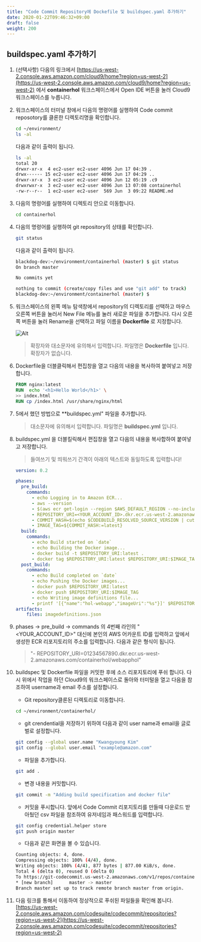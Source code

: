 ```yaml
---
title: "Code Commit Repository에 Dockefile 및 buildspec.yaml 추가하기"
date: 2020-01-22T09:46:32+09:00
draft: false
weight: 200
---
```


## buildspec.yaml 추가하기

1. (선택사항) 다음의 링크에서 [https://us-west-2.console.aws.amazon.com/cloud9/home?region=us-west-2](https://us-west-2.console.aws.amazon.com/cloud9/home?region=us-west-2) 에서 **containerhol** 워크스페이스에서 Open IDE 버튼을 눌러 Cloud9 워크스페이스를 누릅니다.

2. 워크스페이스의 터미널 창에서 다음의 명령어를 실행하여 Code commit reposotory를 클론한 디렉토리명을 확인합니다.

    ```bash
    cd ~/environment/
    ls -al
    ```

    다음과 같이 출력이 됩니다.

    ```bash
    ls -al
    total 20
    drwxr-xr-x  4 ec2-user ec2-user 4096 Jun 17 04:39 .
    drwx------ 15 ec2-user ec2-user 4096 Jun 17 04:29 ..
    drwxr-xr-x  3 ec2-user ec2-user 4096 Jun 12 05:19 .c9
    drwxrwxr-x  3 ec2-user ec2-user 4096 Jun 13 07:08 containerhol
    -rw-r--r--  1 ec2-user ec2-user  569 Jun  3 09:22 README.md
    ```

3. 다음의 명령어를 실행하여 디렉토리 안으로 이동합니다.

    ```bash
    cd containerhol
    ```

4. 다음의 명령어를 실행하여 git repository의 상태를 확인합니다.

    ```bash
    git status
    ```

    다음과 같이 출력이 됩니다.

    ```bash
    blackdog-dev:~/environment/containerhol (master) $ git status
    On branch master

    No commits yet

    nothing to commit (create/copy files and use "git add" to track)
    blackdog-dev:~/environment/containerhol (master) $
    ```

5. 워크스페이스의 왼쪽 메뉴 탐색창에서 repository의 디렉토리를 선택하고 마우스 오른쪽 버튼을 눌러서 New File 메뉴를 눌러 새로운 파일을 추가합니다. 다시 오른쪽 버튼을 눌러 Rename을 선택하고 파일 이름을 **Dockerfile** 로 지정합니다.

    ![Alt](/images/cloud9/add-new-file.png "view service status")

    > 확장자와 대소문자에 유의해서 입력합니다. 파일명은 **Dockerfile** 입니다. 확장자가 없습니다.

6. Dockerfile을 더블클릭해서 편집창을 열고 다음의 내용을 복사하여 붙여넣고 저장합니다.

    ```Dockerfile
    FROM nginx:latest
    RUN  echo '<h1>Hello World</h1>' \
    >> index.html
    RUN cp /index.html /usr/share/nginx/html
    ```

7. 5에서 했던 방법으로 **buildspec.yml" 파일을 추가합니다.

    > 대소문자에 유의해서 입력합니다. 파일명은 **buildspec.yml** 입니다.

8. buildspec.yml 을 더블킬릭해서 편집창을 열고 다음의 내용을 복사합하여 붙여넣고 저장합니다.

    > 들여쓰기 및 띄워쓰기 간격이 아래의 텍스트와 동일하도록 입력합니다!

    ```yaml
    version: 0.2

    phases:
      pre_build:
        commands:
          - echo Logging in to Amazon ECR...
          - aws --version
          - $(aws ecr get-login --region $AWS_DEFAULT_REGION --no-include-email)
          - REPOSITORY_URI=<YOUR_ACCOUNT_ID>.dkr.ecr.us-west-2.amazonaws.com/containerhol/webapphol 
          - COMMIT_HASH=$(echo $CODEBUILD_RESOLVED_SOURCE_VERSION | cut -c 1-7)
          - IMAGE_TAG=${COMMIT_HASH:=latest}
      build:
        commands:
          - echo Build started on `date`
          - echo Building the Docker image...
          - docker build -t $REPOSITORY_URI:latest .
          - docker tag $REPOSITORY_URI:latest $REPOSITORY_URI:$IMAGE_TAG
      post_build:
        commands:
          - echo Build completed on `date`
          - echo Pushing the Docker images...
          - docker push $REPOSITORY_URI:latest
          - docker push $REPOSITORY_URI:$IMAGE_TAG
          - echo Writing image definitions file...
          - printf '[{"name":"hol-webapp","imageUri":"%s"}]' $REPOSITORY_URI:$IMAGE_TAG >     imagedefinitions.json
    artifacts:
        files: imagedefinitions.json
    ```

9. phases -> pre_build -> commands 의 4번째 라인의 "\<YOUR_ACCOUNT_ID\>" 대신에 본인의 AWS 어카운트 ID를 입력하고 앞에서 생성한 ECR 리포지토리의 주소를 입력합니다. 다음과 같은 형식이 됩니다.

    > "- REPOSITORY_URI=01234567890.dkr.ecr.us-west-2.amazonaws.com/containerhol/webapphol"

10. buildspec 및 Dockerfile 파일을 커밋한 후에 소스 리포지토리에 푸쉬 합니다. 다시 위에서 작업을 하던 Cloud9의 워크스페이스로 돌아와 터미털을 열고 다음을 참조하여 username과 email 주소를 설정합니다.

    - Git repository클론된 디렉토리로 이동합니다.

    ```bash
    cd ~/environment/containerhol/
    ```

    - git crendential을 저장하기 위하여 다음과 같이 user name과 email을 글로벌로 설정합니다.

    ```bash
    git config --global user.name "Kwangyoung Kim"
    git config --global user.email "example@amazon.com"
    ```

    - 파일을 추가합니다.

    ```bash
    git add .
    ```

    - 변경 내용을 커밋합니다.

    ```bash
    git commit -m "Adding build specification and docker file"
    ```

    - 커밋을 푸시합니다. 앞에서 Code Commit 리포지토리를 만들때 다운로드 받아뒀던 csv 파일을 참조하여 유저네임과 패스워드를 입력합니다.

    ```bash
    git config credential.helper store
    git push origin master
    ```

    - 다음과 같은 화면을 볼 수 있습니다.

    ```bash
    Counting objects: 4, done.
    Compressing objects: 100% (4/4), done.
    Writing objects: 100% (4/4), 877 bytes | 877.00 KiB/s, done.
    Total 4 (delta 0), reused 0 (delta 0)
    To https://git-codecommit.us-west-2.amazonaws.com/v1/repos/containerhol
    * [new branch]      master -> master
    Branch master set up to track remote branch master from origin.
    ```

11. 다음 링크를 통해서 이동하여 정상적으로 푸쉬된 파일들을 확인해 봅니다. [https://us-west-2.console.aws.amazon.com/codesuite/codecommit/repositories?region=us-west-2](https://us-west-2.console.aws.amazon.com/codesuite/codecommit/repositories?region=us-west-2)